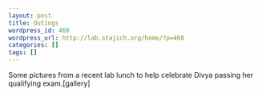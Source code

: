 ```yaml
---
layout: post
title: Outings
wordpress_id: 468
wordpress_url: http://lab.stajich.org/home/?p=468
categories: []
tags: []
---
```

Some pictures from a recent lab lunch to help celebrate Divya passing her qualifying exam.[gallery]&nbsp;
